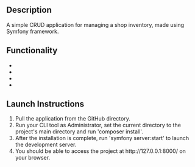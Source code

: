 <h2>Description</h2>
A simple CRUD application for managing a shop inventory, made using Symfony framework.
<h2>Functionality</h2>
<ul>
    <li></li>
    <li></li>
    <li></li>
    <li></li>
</ul>
<h2>Launch Instructions</h2>
<ol>
    <li>Pull the application from the GitHub directory.</li>
    <li>Run your CLI tool as Administrator, set the current directory to the project's main directory and run 'composer install'.</li>
    <li>After the installation is complete, run 'symfony server:start' to launch the development server.</li>
    <li>You should be able to access the project at http://127.0.0.1:8000/ on your browser.</li>
</ol>
